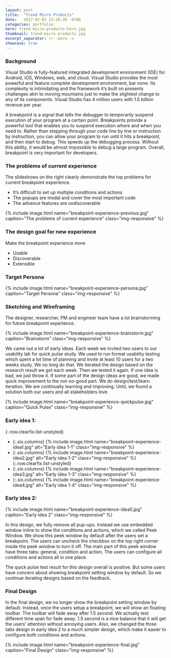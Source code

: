 ```yaml
---
layout: post
title:  "Trend Micro Products"
date:   2017-02-02 23:16:36 -0700
categories: portfolio
hero: trend-micro-products-hero.jpg
thumbnail: trend-micro-products.jpg
excerpt_separator: <!--more-->
showcase: true
---
```


<!--more-->
### Background

Visual Studio is fully-featured integrated development environment (IDE) for Android, iOS, Windows, web, and cloud. Visual Studio provides the most powerful and feature complete development environment, bar none. Its complexity is intimidating and the framework it’s built on presents challenges akin to moving mountains just to make the slightest change to any of its components. Visual Studio has 4 million users with 1.5 billion revenue per year.

A breakpoint is a signal that tells the debugger to temporarily suspend execution of your program at a certain point. Breakpoints provide a powerful tool that enables you to suspend execution where and when you need to. Rather than stepping through your code line by line or instruction by instruction, you can allow your program to run until it hits a breakpoint, and then start to debug. This speeds up the debugging process. Without this ability, it would be almost impossible to debug a large program. Overall, breakpoint is very important for developers.

### The problems of current experience

The slideshows on the right clearly demonstrate the top problems for current breakpoint experience.

- It’s difficult to set up multiple conditions and actions
- The popups are modal and cover the most important code
- The advance features are undiscoverable

<div>{% include image.html name="breakpoint-experience-previous.jpg" caption="The problems of current experience" class="img-responsive" %}</div>

### The design goal for new experience

Make the breakpoint experience more
- Usable
- Discoverable
- Extensible

### Target Persona

<div>{% include image.html name="breakpoint-experience-persona.jpg" caption="Target Persona" class="img-responsive" %}</div>

### Sketching and Wireframing

The designer, researcher, PM and engineer team have a lot brainstorming for future breakpoint experience.

<div>{% include image.html name="breakpoint-experience-brainstorm.jpg" caption="Brainstorm" class="img-responsive" %}</div>

We came out a lot of early ideas. Each week we invited two users to our usability lab for quick pulse study. We used to run format usability testing which spent a lot time of planning and invite at least 10 users for a two weeks study. We no long do that. We iterated the design based on the research result we got each week. Then we tested it again. If one idea is bad, we just throw it. If some part of the design ideas are good, we made quick improvement to the not-so-good part. We do design/test/learn iteration. We are continually learning and improving. Until, we found a solution both our users and all stakeholders love.

<div>{% include image.html name="breakpoint-experience-quickpulse.jpg" caption="Quick Pulse" class="img-responsive" %}</div>

### Early idea 1:

{:.row.clearfix.list-unstyled}
- {:.six.columns} {% include image.html name="breakpoint-experience-idea1.jpg" alt="Early idea 1-1" class="img-responsive" %}
- {:.six.columns} {% include image.html name="breakpoint-experience-idea2.jpg" alt="Early idea 1-2" class="img-responsive" %}
{:.row.clearfix.list-unstyled}
- {:.six.columns} {% include image.html name="breakpoint-experience-idea3.jpg" alt="Early idea 1-3" class="img-responsive" %}
- {:.six.columns} {% include image.html name="breakpoint-experience-idea4.jpg" alt="Early idea 1-4" class="img-responsive" %}

### Early idea 2:

<div>{% include image.html name="breakpoint-experience-idea5.jpg" caption="Early idea 2" class="img-responsive" %}</div>

In this design, we fully remove all pup-ups. Instead we use embedded window inline to show the conditions and actions, which we called Peek Window. We show this peek window by default after the users set a breakpoint. The users can uncheck the checkbox on the top right corner inside the peek window to turn it off. The main part of this peek window have three tabs: general, condition and action. The users can configure all conditions and actions all in one place.

The quick pulse test result for this design overall is positive. But some users have concern about showing breakpoint setting window by default. So we continue iterating designs based on the feedback.

### Final Design

In the final design, we no longer show the breakpoint setting window by default. Instead, once the users setup a breakpoint, we will show an floating toolbar. The toolbar will fade away after 1.5 second. We actually test different time span for fade away. 1.5 second is a nice balance that it will get the users’ attention without annoying users. Also, we changed the three tabs design in early idea 2 to a much simpler design, which make it easier to configure both conditions and actions.

<div>{% include image.html name="breakpoint-experience-final.jpg" caption="Final Design" class="img-responsive" %}</div>
